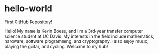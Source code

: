 # hello-world
First GitHub Repository!

Hello! My name is Kevin Boese, and I'm a 3rd-year transfer computer science student at UC Davis. My interests in the field include mathematics, hardware, software programming, and cryptography. I also enjoy music, playing the guitar, and cycling. Welcome to my hub!
